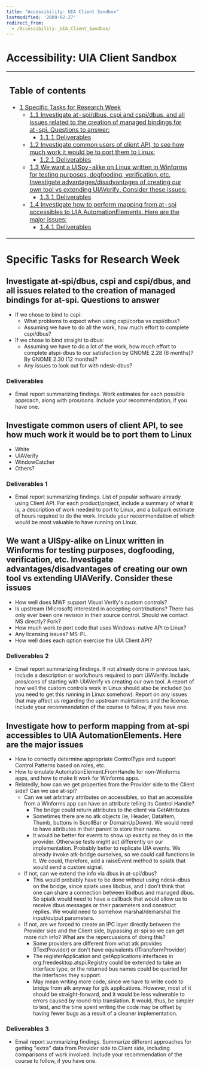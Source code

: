 ```yaml
---
title: "Accessibility: UIA Client Sandbox"
lastmodified: '2009-02-27'
redirect_from:
  - /Accessibility:_UIA_Client_Sandbox/
---
```


Accessibility: UIA Client Sandbox
=================================

<table>
<col width="100%" />
<tbody>
<tr class="odd">
<td align="left"><h2>Table of contents</h2>
<ul>
<li><a href="#specific-tasks-for-research-week">1 Specific Tasks for Research Week</a>
<ul>
<li><a href="#investigate-at-spidbus-cspi-and-cspidbus-and-all-issues-related-to-the-creation-of-managed-bindings-for-at-spi-questions-to-answer">1.1 Investigate at-spi/dbus, cspi and cspi/dbus, and all issues related to the creation of managed bindings for at-spi. Questions to answer:</a>
<ul>
<li><a href="#deliverables">1.1.1 Deliverables</a></li>
</ul></li>
<li><a href="#investigate-common-users-of-client-api-to-see-how-much-work-it-would-be-to-port-them-to-linux">1.2 Investigate common users of client API, to see how much work it would be to port them to Linux:</a>
<ul>
<li><a href="#deliverables_2">1.2.1 Deliverables</a></li>
</ul></li>
<li><a href="#we-want-a-uispy-alike-on-linux-written-in-winforms-for-testing-purposes-dogfooding-verification-etc-investigate-advantagesdisadvantages-of-creating-our-own-tool-vs-extending-uiaverify-consider-these-issues">1.3 We want a UISpy-alike on Linux written in Winforms for testing purposes, dogfooding, verification, etc. Investigate advantages/disadvantages of creating our own tool vs extending UIAVerify. Consider these issues:</a>
<ul>
<li><a href="#deliverables_3">1.3.1 Deliverables</a></li>
</ul></li>
<li><a href="#investigate-how-to-perform-mapping-from-at-spi-accessibles-to-uia-automationelements-here-are-the-major-issues">1.4 Investigate how to perform mapping from at-spi accessibles to UIA AutomationElements. Here are the major issues:</a>
<ul>
<li><a href="#deliverables_4">1.4.1 Deliverables</a></li>
</ul></li>
</ul></li>
</ul></td>
</tr>
</tbody>
</table>

Specific Tasks for Research Week
================================

Investigate at-spi/dbus, cspi and cspi/dbus, and all issues related to the creation of managed bindings for at-spi. Questions to answer
---------------------------------------------------------------------------------------------------------------------------------------

-   If we chose to bind to cspi:
    -   What problems to expect when using cspi/corba vs cspi/dbus?
    -   Assuming we have to do all the work, how much effort to complete cspi/dbus?
-   If we chose to bind straight to dbus:
    -   Assuming we have to do a lot of the work, how much effort to complete atspi-dbus to our satisfaction by GNOME 2.28 (6 months)? By GNOME 2.30 (12 months)?
    -   Any issues to look out for with ndesk-dbus?

### Deliverables

-   Email report summarizing findings. Work estimates for each possible approach, along with pros/cons. Include your recommendation, if you have one.

Investigate common users of client API, to see how much work it would be to port them to Linux
----------------------------------------------------------------------------------------------

-   White
-   UIAVerify
-   WindowCatcher
-   Others?

### Deliverables 1

-   Email report summarizing findings. List of popular software already using Client API. For each product/project, include a summary of what it is, a description of work needed to port to Linux, and a ballpark estimate of hours required to do the work. Include your recommendation of which would be most valuable to have running on Linux.

We want a UISpy-alike on Linux written in Winforms for testing purposes, dogfooding, verification, etc. Investigate advantages/disadvantages of creating our own tool vs extending UIAVerify. Consider these issues
-------------------------------------------------------------------------------------------------------------------------------------------------------------------------------------------------------------------

-   How well does MWF support Visual Verify's custom controls?
-   Is upstream (Microsoft) interested in accepting contributions? There has only ever been one revision in their source control. Should we contact MS directly? Fork?
-   How much work to port code that uses Windows-native API to Linux?
-   Any licensing issues? MS-PL.
-   How well does each option exercise the UIA Client API?

### Deliverables 2

-   Email report summarizing findings. If not already done in previous task, include a description or work/hours required to port UIAVerify. Include pros/cons of starting with UIAVerify vs creating our own tool. A report of how well the custom controls work in Linux should also be included (so you need to get this running in Linux somehow). Report on any issues that may affect us regarding the upstream maintainers and the license. Include your recommendation of the course to follow, if you have one.

Investigate how to perform mapping from at-spi accessibles to UIA AutomationElements. Here are the major issues
---------------------------------------------------------------------------------------------------------------

-   How to correctly determine appropriate ControlType and support Control Patterns based on roles, etc.
-   How to emulate AutomationElement.FromHandle for non-Winforms apps, and how to make it work for Winforms apps.
-   Relatedly, how can we get properties from the Provider side to the Client side? Can we use at-spi?
    -   Can we set arbitrary attributes on accessibles, so that an accessible from a Winforms app can have an attribute telling its Control.Handle?
        -   The bridge could return attributes to the client via GetAttributes
        -   Sometimes there are no atk objects (ie, Header, DataItem, Thumb, buttons in ScrollBar or DomainUpDown). We would need to have attributes in their parent to store their name.
        -   It would be better for events to show up exactly as they do in the provider. Otherwise tests might act differently on our implementation. Probably better to replicate UIA events. We already invoke atk-bridge ourselves, so we could call functions in it. We could, therefore, add a raiseEvent method to spiatk that would send a custom signal.
    -   If not, can we extend the info via dbus in at-spi/dbus?
        -   This would probably have to be done without using ndesk-dbus on the bridge, since spiatk uses libdbus, and I don't think that one can share a connection between libdbus and managed dbus. So spiatk would need to have a callback that would allow us to receive dbus messages or their parameters and construct replies. We would need to somehow marshal/demarshal the input/output parameters.
    -   If not, are we forced to create an IPC layer directly between the Provider side and the Client side, bypassing at-spi so we can get more rich info? What are the repercussions of doing this?
        -   Some providers are different from what atk provides (ITextProvider) or don't have equivalents (ITransformProvider)
        -   The registerApplication and getApplications interfaces in org.freedesktop.atspi.Registry could be extended to take an interface type, or the returned bus names could be queried for the interfaces they support.
        -   May mean writing more code, since we have to write code to bridge from atk anyway for gtk applications. However, most of it should be straight-forward, and it would be less vulnerable to errors caused by round-trip translation. It would, thus, be simpler to test, and the time spent writing the code may be offset by having fewer bugs as a result of a cleaner implementation.

### Deliverables 3

-   Email report summarizing findings. Summarize different approaches for getting "extra" data from Provider side to Client side, including comparisons of work involved. Include your recommendation of the course to follow, if you have one.


